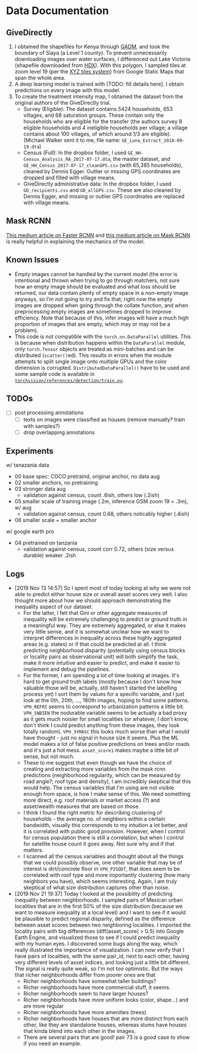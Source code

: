 # Data Documentation

## GiveDirectly

1. I obtained the shapefiles for Kenya through [GADM](https://gadm.org/download_country_v3.html), and took the boundary of Siaya (a Level 1 county). To prevent unnecessarily downloading images over water surfaces, I differenced out Lake Victoria (shapefile downloaded from [HDX](https://data.humdata.org/dataset/kenya-water-bodies)). With this polygon, I sampled tiles at zoom level 19 (per the [XYZ tiles system](https://en.wikipedia.org/wiki/Tiled_web_map)) from Google Static Maps that span the whole area.
2. A deep learning model is trained with [TODO: fill details here]. I obtain predictions on every image with this model.
3. To create the treatment intensity map, I obtained the dataset from the original authors of the GiveDirectly trial.
    - Survey (Eligible): The dataset contains 5424 households, 653 villages, and 68 saturation groups. These contain only the households who are eligible for the transfer (the authors survey 8 eligible households and 4 ineligible households per village; a village contains about 100 villages, of which around 1/3 are eligible). (Michael Walker sent it to me, file name: `GE_Luna_Extract_2018-09-19.dta`)
    - Census (Full): In the dropbox folder, I used `GE_HH-Census_Analysis_RA_2017-07-17.dta`, the master dataset, and `GE_HH_Census_2017-07-17_cleanGPS.csv` (with 65,385 households), cleaned by Dennis Egger. Outlier or missing GPS coordinates are dropped and filled with village means.
    - GiveDirectly administrative data: In the dropbox folder, I used `GD_recipients.csv` and `GD_allGPS.csv`. These are also cleaned by Dennis Egger, and missing or outlier GPS coordinates are replaced with village means.

## Mask RCNN

[This medium article on Faster RCNN](https://medium.com/@fractaldle/guide-to-build-faster-rcnn-in-pytorch-95b10c273439) and [this medium article on Mask RCNN](https://medium.com/@fractaldle/mask-r-cnn-unmasked-c029aa2f1296) is really helpful in explaining the mechanics of the model.

## Known Issues

* Empty images cannot be handled by the current model (the error is intentional and thrown when trying to go through matchers, not sure how an empty image should be evaluated and what loss should be returned, our data contain plenty of empty space in a non-empty image anyways, so I'm not going to try and fix that; right now the empty images are dropped when going through the collate function, and when preprocessing empty images are sometimes dropped to improve efficiency. Note that because of this, infer images will have a much high proportion of images that are empty, which may or may not be a problem).
* This code is not compatible with the `torch.nn.DataParallel` utilities. This is because when distribution happens within the `DataParallel` module, only `torch.Tensor` objects are treated as mini-batches and can be distributed (`scatter()`ed). This results in errors when the module attempts to split single image onto multiple GPUs and the color dimension is corrupted. `DistributedDataParallel()` have to be used and some sample code is available in [`torchvision/references/detection/train.py`](https://github.com/pytorch/vision/blob/master/references/detection/train.py).

## TODOs

- [ ] post processing annotations
    - [ ] texts on images were classified as houses (remove manually? train with samples?)
    - [ ] drop overlapping annotations

## Experiments

w/ tanazania data
- 00 base spec: COCO pretraind, original anchor, no data aug
- 02 smaller anchors, no pretraining
- 03 stronger data aug
    - validation against census, count .6ish, others low (.2ish)
- 05 smaller scale of training image (.2m, inference GSM zoom 19 = .3m), w/ aug
    - validation against census, count 0.68, others noticably higher (.4ish)
- 06 smaller scale + smaller anchor

w/ google earth pro
- 04 pretrained on tanzania
    - validation against census, count corr 0.72, others (size versus durable) weaker .2ish

## Logs

- [2019 Nov 13 14:57] So I spent most of today looking at why we were not able to predict either house size or overall asset scores very well. I also thought more about how we should approach demonstrating the inequality aspect of our dataset.
    - For the latter, I felt that Gini or other aggregate measures of inequality will be extremely challenging to predict or ground truth in a meaningful way. They are extremely aggregated, or else it makes very little sense, and it is somewhat unclear how we want to interpret differences in inequality across these highly aggregated areas (e.g. states) or if that could be predicted at all. I think predicting neighborhood disparity (potentially using census blocks or locality pairs as observational unit) will both simplify the task, make it more intuitive and easier to predict, and make it easier to implement and debug the pipelines.
    - For the former, I am spending a lot of time looking at images. It's hard to get ground truth labels (mostly because I don't know how valuable those will be, actually, still haven't started the labelling process yet) I sort them by values for a specific variable, and I just look at the 0th, 20th, ..., 180th images, hoping to find some patterns. `VPH_REFRI` seems to correspond to urbanization patterns a little bit. `VPH_SNBIEN` the nodurable variable seems to be actually a bad proxy as it gets much noisier for small localities (or whatever, I don't know, don't think I could predict anything from these images, they look totally random). `VPH_3YMASC` this looks much worse than what I would have thought - just no signal in house size it seems. Plus the ML model makes a lot of false positive predictions on trees and/or roads and it's just a hot mess. `asset_score1` makes maybe a little bit of sense, but not much.
    - These to me suggest that even though we have the choice of creating and extracting more variables from the mask rcnn predictions (neighborhood regularity, which can be measured by road angle?; roof type and density), I am incredibly skeptical that this would help. The census variables that I'm using are not visible enough from space, is how I make sense of this. We need something more direct, e.g. roof materials or market access (?) and asset/wealth measures that are based on those.
    - I think I found the right metric for describing clustering of households - the average no. of neighbors within a certain bandwidth, visually this corresponds to my intuition a lot better, and it is correlated with public good provision. However, when I control for census population there is still a correlation, but when I control for satellite house count it goes away. Not sure why and if that matters.
    - I scanned all the census variables and thought about all the things that we could possibly observe, one other variable that may be of interest is dirt/concrete floor in `VPH_PISODT`, that does seem to be correlated with roof type and more importantly clustering (how many neighbors you have), which seems interesting. Again, I am truly skeptical of what size distribution captures other than noise.
- [2019 Nov 21 19:37] Today I looked at the possibility of predicting inequality between neighborhoods. I sampled pairs of Mexican urban localities that are in the first 50% of the size distribution (because we want to measure inequality at a local level) and I want to see if it would be plausible to predict regional disparity, defined as the difference between asset scores between two neighboring localities. I imported the locality pairs with big differences (diff(asset_score) > 0.5) into Google Earth Engine, and visualized those to see if I could predict inequality with my human eyes. I discovered some bugs along the way, which really illustrated the importance of visualization. I can now verify that I have pairs of localities, with the same pair_id, next to each other, having very different levels of asset indices, and looking just a little bit different. The signal is really quite weak, so I'm not too optimistic. But the ways that richer neighborhoods differ from poorer ones are that
    - Richer neighborhoods have somewhat taller buildings?
    - Richer neighborhoods have more commercial stuff, it seems.
    - Richer neighborhoods seem to have larger houses?
    - Richer neighborhoods have more uniform looks (color, shape...) and are more regular
    - Richer neighborhoods have more amenities (trees)
    - Richer neighborhoods have houses that are more distinct from each other, like they are standalone houses, whereas slums have houses that kinda blend into each other in the images.
    - There are several pairs that are good! pair 73 is a good case to show if you need an example.
